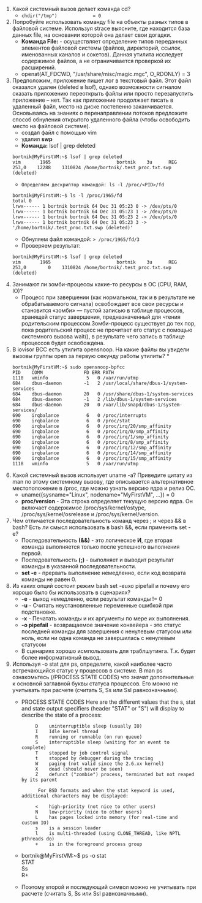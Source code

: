 1. Какой системный вызов делает команда cd?
    * ```chdir("/tmp")             = 0```
1. Попробуйте использовать команду file на объекты разных типов в файловой системе. Используя strace выясните, где находится база данных file, на основании которой она делает свои догадки.
    * **Команда File:** - осуществляет определение типов переданных элементов файловой системы (файлов, директорий, ссылок, именованных каналов и сокетов). Данная утилита исследует содержимое файлов, а не ограничивается проверкой их расширений.
    * openat(AT_FDCWD, "/usr/share/misc/magic.mgc", O_RDONLY) = 3
1. Предположим, приложение пишет лог в текстовый файл. Этот файл оказался удален (deleted в lsof), однако возможности сигналом сказать приложению переоткрыть файлы или просто перезапустить приложение – нет. Так как приложение продолжает писать в удаленный файл, место на диске постепенно заканчивается. Основываясь на знаниях о перенаправлении потоков предложите способ обнуления открытого удаленного файла (чтобы освободить место на файловой системе).
    * создал файл с помощью vim
    * удалил **swp**
    * **Команда:** lsof | grep deleted
    ```
    bortnik@MyFirstVM:~$ lsof | grep deleted
    vim       1965                        bortnik    3u      REG              253,0    12288    1310824 /home/bortnik/.test_proc.txt.swp (deleted)
    ```
    * ```Определяем дескриптор командой: ls -l /proc/<PID>/fd```
    ```
    bortnik@MyFirstVM:~$ ls -l /proc/1965/fd
    total 0
    lrwx------ 1 bortnik bortnik 64 Dec 31 05:23 0 -> /dev/pts/0
    lrwx------ 1 bortnik bortnik 64 Dec 31 05:23 1 -> /dev/pts/0
    lrwx------ 1 bortnik bortnik 64 Dec 31 05:23 2 -> /dev/pts/0
    lrwx------ 1 bortnik bortnik 64 Dec 31 05:23 3 -> '/home/bortnik/.test_proc.txt.swp (deleted)'
    ```
    * Обнуляем файл командой: ```> /proc/1965/fd/3```
    * Проверяем результат:
    ```
    bortnik@MyFirstVM:~$ lsof | grep deleted
    vim       1965                        bortnik    3u      REG              253,0        0    1310824 /home/bortnik/.test_proc.txt.swp (deleted)
    ```
1. Занимают ли зомби-процессы какие-то ресурсы в ОС (CPU, RAM, IO)?
    * Процесс при завершении (как нормальном, так и в результате не обрабатываемого сигнала) освобождает все свои ресурсы и становится «зомби» — пустой записью в таблице процессов, хранящей статус завершения, предназначенный для чтения родительским процессом.Зомби-процесс существует до тех пор, пока родительский процесс не прочитает его статус с помощью системного вызова wait(), в результате чего запись в таблице процессов будет освобождена.
1. В iovisor BCC есть утилита opensnoop. На какие файлы вы увидели вызовы группы open за первую секунду работы утилиты?
    * 
    ```
    bortnik@MyFirstVM:~$ sudo opensnoop-bpfcc
    PID    COMM               FD ERR PATH
    1118   vminfo              5   0 /var/run/utmp
    684    dbus-daemon        -1   2 /usr/local/share/dbus-1/system-services
    684    dbus-daemon        20   0 /usr/share/dbus-1/system-services
    684    dbus-daemon        -1   2 /lib/dbus-1/system-services
    684    dbus-daemon        20   0 /var/lib/snapd/dbus-1/system-services/
    690    irqbalance          6   0 /proc/interrupts
    690    irqbalance          6   0 /proc/stat
    690    irqbalance          6   0 /proc/irq/20/smp_affinity
    690    irqbalance          6   0 /proc/irq/0/smp_affinity
    690    irqbalance          6   0 /proc/irq/1/smp_affinity
    690    irqbalance          6   0 /proc/irq/8/smp_affinity
    690    irqbalance          6   0 /proc/irq/12/smp_affinity
    690    irqbalance          6   0 /proc/irq/14/smp_affinity
    690    irqbalance          6   0 /proc/irq/15/smp_affinity
    1118   vminfo              5   0 /var/run/utmp
    ```
1. Какой системный вызов использует uname -a? Приведите цитату из man по этому системному вызову, где описывается альтернативное местоположение в /proc, где можно узнать версию ядра и релиз ОС.
    * uname({sysname="Linux", nodename="MyFirstVM", ...}) = 0
    * **proc/version** - Эта строка определяет текущую версию ядра. Он включает содержимое /proc/sys/kernel/ostype, /proc/sys/kernel/osrelease и /proc/sys/kernel/version.
1. Чем отличается последовательность команд через ; и через && в bash? Есть ли смысл использовать в bash &&, если применить set -e?
     * Последовательность **(&&)** - это логическое **И**, где вторая команда выполняется только после успешного выполнения первой. 
     * Последовательность **(;)** - выполняет и выводит результат команды в указанной последовательности.
     * **set -e** - прервать выполнение немедленно, если код возврата команды не равен 0.
1. Из каких опций состоит режим bash set -euxo pipefail и почему его хорошо было бы использовать в сценариях?
    * **-e** - выход немедленно, если результат команды != 0
    * **-u** - Считать неустановленные переменные ошибкой при подстановке.
    * **-x** - Печатать команды и их аргументы по мере их выполнения.
    * **-o pipefail** - возвращаемое значение конвейера - это статус последней команды для завершения с ненулевым статусом или ноль, если ни одна команда не завершилась с ненулевым статусом
    * В сценариях хорошо исмпользовать для траблшутинга. Т.к. будет более информативный вывод. 
1. Используя -o stat для ps, определите, какой наиболее часто встречающийся статус у процессов в системе. В man ps ознакомьтесь (/PROCESS STATE CODES) что значат дополнительные к основной заглавной буквы статуса процессов. Его можно не учитывать при расчете (считать S, Ss или Ssl равнозначными).
    * PROCESS STATE CODES
       Here are the different values that the s, stat and state output specifiers (header "STAT"
       or "S") will display to describe the state of a process:

               D    uninterruptible sleep (usually IO)
               I    Idle kernel thread
               R    running or runnable (on run queue)
               S    interruptible sleep (waiting for an event to complete)
               T    stopped by job control signal
               t    stopped by debugger during the tracing
               W    paging (not valid since the 2.6.xx kernel)
               X    dead (should never be seen)
               Z    defunct ("zombie") process, terminated but not reaped by its parent
                
                For BSD formats and when the stat keyword is used, additional characters may be displayed:

               <    high-priority (not nice to other users)
               N    low-priority (nice to other users)
               L    has pages locked into memory (for real-time and custom IO)
               s    is a session leader
               l    is multi-threaded (using CLONE_THREAD, like NPTL pthreads do)
               +    is in the foreground process group

    * bortnik@MyFirstVM:~$ ps -o stat  
      STAT  
      Ss  
      R+
    * Поэтому второй и последующий символ можно не учитывать при расчете (считать S, Ss или Ssl равнозначными).